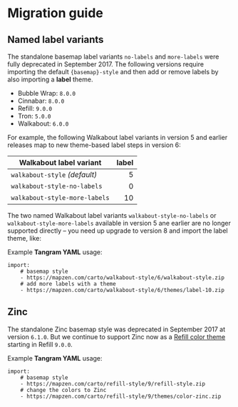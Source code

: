 # Migration guide

## Named label variants

The standalone basemap label variants `no-labels` and `more-labels` were fully deprecated in September 2017. The following versions require importing the default `{basemap}-style` and then add or remove labels by also importing a **label** theme.

- Bubble Wrap: `8.0.0`
- Cinnabar: `8.0.0`
- Refill: `9.0.0`
- Tron: `5.0.0`
- Walkabout: `6.0.0`

For example, the following Walkabout label variants in version 5 and earlier releases map to new theme-based label steps in version 6:


| Walkabout label variant       | label |
|-------------------------------|------:|
| `walkabout-style` _(default)_ | 5     |
| `walkabout-style-no-labels`   | 0     |
| `walkabout-style-more-labels` | 10    |

The two named Walkabout label variants `walkabout-style-no-labels` or `walkabout-style-more-labels` available in version 5 ane earlier are no longer supported directly – you need up upgrade to version 8 and import the label theme, like:

Example **Tangram YAML** usage:

```
import:
    # basemap style
    - https://mapzen.com/carto/walkabout-style/6/walkabout-style.zip
    # add more labels with a theme
    - https://mapzen.com/carto/walkabout-style/6/themes/label-10.zip
```

## Zinc

The standalone Zinc basemap style was deprecated in September 2017 at version `6.1.0`. But we continue to support Zinc now as a [Refill color theme](thmes.md#Refill) starting in Refill `9.0.0`.

Example **Tangram YAML** usage:

```
import:
    # basemap style
    - https://mapzen.com/carto/refill-style/9/refill-style.zip
    # change the colors to Zinc
    - https://mapzen.com/carto/refill-style/9/themes/color-zinc.zip
```

